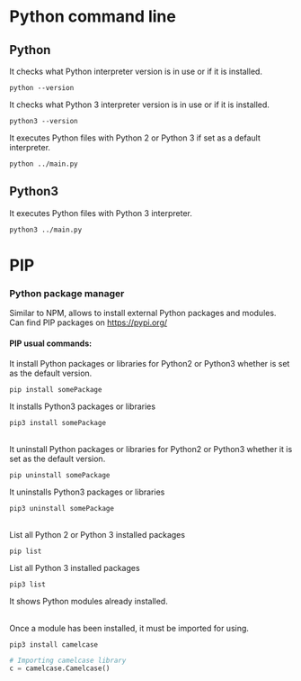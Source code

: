 # Python command line

## Python
It checks what Python interpreter version is in use or if it is installed.
```shell
python --version
```

It checks what Python 3 interpreter version is in use or if it is installed.
```shell
python3 --version
```

It executes Python files with Python 2 or Python 3 if set as a default interpreter.
```shell
python ../main.py
```

## Python3
It executes Python files with Python 3 interpreter.
```shell
python3 ../main.py
```

# PIP
### Python package manager
Similar to NPM, allows to install external Python packages and modules.
Can find PIP packages on https://pypi.org/  

#### PIP usual commands:

It install Python packages or libraries for Python2 or Python3 whether is set as the default version.
```shell
pip install somePackage
```

It installs Python3 packages or libraries  
```shell
pip3 install somePackage
```

<br> 
It uninstall Python packages or libraries for Python2 or Python3 whether it is set as the default version.  

```shell
pip uninstall somePackage
```

It uninstalls Python3 packages or libraries
```shell
pip3 uninstall somePackage
```

<br>
List all Python 2 or Python 3 installed packages

```shell
pip list
```

List all Python 3 installed packages
```shell
pip3 list
```


It shows Python modules already installed.  
<br>

Once a module has been installed, it must be imported for using.
<br>
```shell
pip3 install camelcase
```

```python
# Importing camelcase library
c = camelcase.Camelcase()
```
